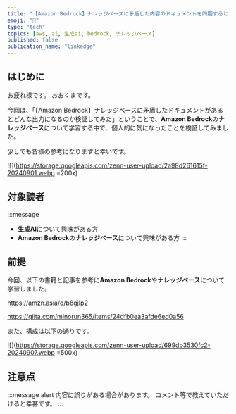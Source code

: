 ```yaml
---
title: "【Amazon Bedrock】ナレッジベースに矛盾した内容のドキュメントを同期するとどんな出力になるのか検証してみた"
emoji: "🧠"
type: "tech"
topics: [aws, ai, 生成ai, bedrock, ナレッジベース]
published: false
publication_name: "linkedge"
---
```


## はじめに
お疲れ様です。
おおくまです。

今回は、「【Amazon Bedrock】ナレッジベースに矛盾したドキュメントがあるとどんな出力になるのか検証してみた」ということで、**Amazon Bedrock**の**ナレッジベース**について学習する中で、個人的に気になったことを検証してみました。

少しでも皆様の参考になりますと幸いです。

![](https://storage.googleapis.com/zenn-user-upload/2a98d261615f-20240901.webp =200x)

## 対象読者
:::message
- **生成AI**について興味がある方
- **Amazon Bedrock**の**ナレッジベース**について興味がある方
:::

## 前提
今回、以下の書籍と記事を参考に**Amazon Bedrock**や**ナレッジベース**について学習しました。

https://amzn.asia/d/b8gjIp2

https://qiita.com/minorun365/items/24dfb0ea3afde6ed0a56

また、構成は以下の通りです。

![](https://storage.googleapis.com/zenn-user-upload/699db3530fc2-20240907.webp =500x)

## 注意点
:::message alert
内容に誤りがある場合があります。
コメント等で教えていただけると幸甚です。
:::
